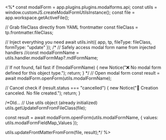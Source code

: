 <%*
const modalForm = app.plugins.plugins.modalforms.api;
const utils = window.customJS.createModalFormUtilsInstance();
const file = app.workspace.getActiveFile();

// Grab fileClass directly from YAML frontmatter
const fileClass = tp.frontmatter.fileClass;

// Inject everything you need
await utils.init({ app, tp, fileType: fileClass, formType: "update" });
/*
// Safely access modal form name from injected handlers
//const modalFormName = utils.handler.modalFormMap?.mdlFormName;

// If not found, fail fast
if (!modalFormName) {
  new Notice("❌ No modal form defined for this object type.");
  return;
}
*/
// Open modal form
const result = await modalForm.openForm(utils.modalFormName);

// Cancel check
if (result.status === "cancelled") {
  new Notice("🚫 Creation canceled. No file created.");
  return;
}


/*Old...
// Use utils object (already initialized)
utils.getUpdateFormFromFileClass(file);

const result = await modalForm.openForm(utils.modalFormName, {
  values: utils.modalFormFieldMap_Values
});

utils.updateFrontMatterFromForm(file, result);*/
%>
